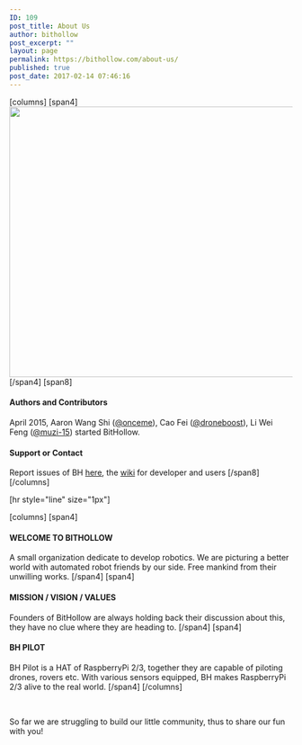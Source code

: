 ```yaml
---
ID: 109
post_title: About Us
author: bithollow
post_excerpt: ""
layout: page
permalink: https://bithollow.com/about-us/
published: true
post_date: 2017-02-14 07:46:16
---
```

[columns]
[span4]
<a href="https://bithollow.com/wp-content/uploads/2017/08/img_cover_story.jpg"><img class="aligncenter wp-image-265 size-large" src="https://bithollow.com/wp-content/uploads/2017/08/img_cover_story.jpg" width="1334" height="481" /></a>
[/span4]
[span8]
<h4>Authors and Contributors</h4>
April 2015, Aaron Wang Shi (<a href="https://github.com/onceme">@onceme</a>), Cao Fei (<a href="https://github.com/droneboost">@droneboost</a>), Li Wei Feng (<a href="https://github.com/muzi-15">@muzi-15</a>) started BitHollow.
<h4>Support or Contact</h4>
Report issues of BH <a href="https://github.com/bithollow/manifests/issues">here</a>, the <a href="https://github.com/bithollow/bithollow.github.io/wiki">wiki</a> for developer and users
[/span8]
[/columns]

[hr style="line" size="1px"]

[columns]
[span4]
<h4>WELCOME TO BITHOLLOW</h4>
A small organization dedicate to develop robotics. We are picturing a better world with automated robot friends by our side. Free mankind from their unwilling works.
[/span4]
[span4]
<h4>MISSION / VISION / VALUES</h4>
Founders of BitHollow are always holding back their discussion about this, they have no clue where they are heading to.
[/span4]
[span4]
<h4>BH PILOT</h4>
BH Pilot is a HAT of RaspberryPi 2/3, together they are capable of piloting drones, rovers etc. With various sensors equipped, BH makes RaspberryPi 2/3 alive to the real world.
[/span4]
[/columns]

&nbsp;

So far we are struggling to build our little community, thus to share our fun with you!